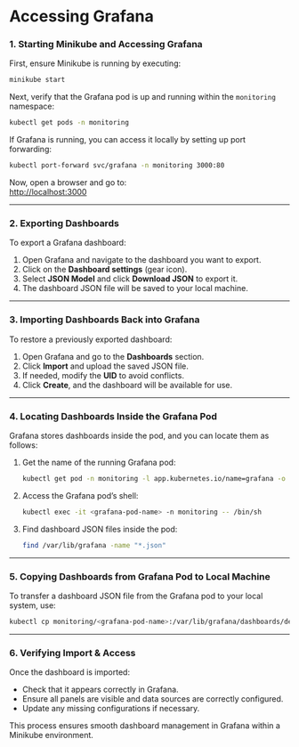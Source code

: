 # Accessing Grafana

### 1. Starting Minikube and Accessing Grafana  
First, ensure Minikube is running by executing:  
```bash
minikube start
```  
Next, verify that the Grafana pod is up and running within the `monitoring` namespace:  
```bash
kubectl get pods -n monitoring
```  
If Grafana is running, you can access it locally by setting up port forwarding:  
```bash
kubectl port-forward svc/grafana -n monitoring 3000:80
```  
Now, open a browser and go to:  
[http://localhost:3000](http://localhost:3000)  

---

### 2. Exporting Dashboards  
To export a Grafana dashboard:  
1. Open Grafana and navigate to the dashboard you want to export.  
2. Click on the **Dashboard settings** (gear icon).  
3. Select **JSON Model** and click **Download JSON** to export it.  
4. The dashboard JSON file will be saved to your local machine.  

---

### 3. Importing Dashboards Back into Grafana  
To restore a previously exported dashboard:  
1. Open Grafana and go to the **Dashboards** section.  
2. Click **Import** and upload the saved JSON file.  
3. If needed, modify the **UID** to avoid conflicts.  
4. Click **Create**, and the dashboard will be available for use.  

---

### 4. Locating Dashboards Inside the Grafana Pod  
Grafana stores dashboards inside the pod, and you can locate them as follows:  
1. Get the name of the running Grafana pod:  
   ```bash
   kubectl get pod -n monitoring -l app.kubernetes.io/name=grafana -o jsonpath="{.items[0].metadata.name}"
   ```  
2. Access the Grafana pod’s shell:  
   ```bash
   kubectl exec -it <grafana-pod-name> -n monitoring -- /bin/sh
   ```  
3. Find dashboard JSON files inside the pod:  
   ```bash
   find /var/lib/grafana -name "*.json"
   ```  

---

### 5. Copying Dashboards from Grafana Pod to Local Machine  
To transfer a dashboard JSON file from the Grafana pod to your local system, use:  
```bash
kubectl cp monitoring/<grafana-pod-name>:/var/lib/grafana/dashboards/default/dashboard.json ./dashboard.json
```  

---

### 6. Verifying Import & Access  
Once the dashboard is imported:  
- Check that it appears correctly in Grafana.  
- Ensure all panels are visible and data sources are correctly configured.  
- Update any missing configurations if necessary.  

This process ensures smooth dashboard management in Grafana within a Minikube environment. 